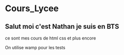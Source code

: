 # Cours_Lycee
Salut moi c'est Nathan je suis en BTS
---
ce sont mes cours de html css et plus encore

On utilise wamp pour les tests
